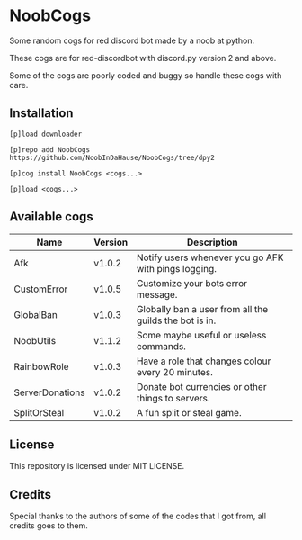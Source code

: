 # NoobCogs

Some random cogs for red discord bot made by a noob at python.

These cogs are for red-discordbot with discord.py version 2 and above.

Some of the cogs are poorly coded and buggy so handle these cogs with care.

## Installation

```
[p]load downloader

[p]repo add NoobCogs https://github.com/NoobInDaHause/NoobCogs/tree/dpy2

[p]cog install NoobCogs <cogs...>

[p]load <cogs...>
```

## Available cogs

| Name            |  Version  | Description                                                      |
| --------------- | --------- | ---------------------------------------------------------------- |
| Afk             |  v1.0.2   | Notify users whenever you go AFK with pings logging.             |
| CustomError     |  v1.0.5   | Customize your bots error message.                               |
| GlobalBan       |  v1.0.3   | Globally ban a user from all the guilds the bot is in.           |
| NoobUtils       |  v1.1.2   | Some maybe useful or useless commands.                           |
| RainbowRole     |  v1.0.3   | Have a role that changes colour every 20 minutes.                |
| ServerDonations |  v1.0.2   | Donate bot currencies or other things to servers.                |
| SplitOrSteal    |  v1.0.2   | A fun split or steal game.                                       |

## License

This repository is licensed under MIT LICENSE.

## Credits

Special thanks to the authors of some of the codes that I got from, all credits goes to them.
